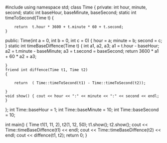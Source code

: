#include<iostream>
using namespace std;
class Time
{
private:
	int hour, minute, second;
	static int baseHour, baseMinute, baseSecond;
	static int timeToSecond(Time t) {

		return  t.hour * 3600 + t.minute * 60 + t.second;
	}
public:
	Time(int a = 0, int b = 0, int c = 0) {
		hour = a;
		minute = b;
		second = c;
	}
	static int timeBaseDiffence(Time t)
	{
		int a1, a2, a3;
		a1 = t.hour - baseHour;
		a2 = t.minute - baseMinute;
		a3 = t.second = baseSecond;
		return 3600 * a1 + 60 * a2 + a3;

	}
	friend int diffence(Time t1, Time t2)
	{
		
		return  ( Time::timeToSecond(t1) - Time::timeToSecond(t2));
		
	}
	void show() { cout << hour << ":" << minute << ":" << second << endl; }
};
int Time::baseHour = 1;
int Time::baseMinute = 10;
int Time::baseSecond = 10;

int main()
{
	Time t1(1, 11, 2), t2(1, 12, 50);
	t1.show(); t2.show(); 
	cout << Time::timeBaseDiffence(t1) << endl;
	cout << Time::timeBaseDiffence(t2) << endl;
	cout << diffence(t1, t2);
	return 0;
}
